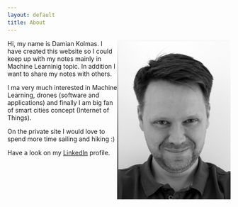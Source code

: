 ```yaml
---
layout: default
title: About
---
```


<img src="Damian_4.JPG" class="profile-picture" width="256" align="right">

Hi, my name is Damian Kolmas.
I have created this website so I could keep up with my notes mainly in Machine Learninig topic. In addition I want to share my notes with others.

I ma very much interested in Machine Learning, drones (software and applications) and finally I am big fan of smart cities concept (Internet of Things).

On the private site I would love to spend more time sailing and hiking :)

Have a look on my [LinkedIn](https://www.linkedin.com/in/damian-kolmas-1833334/) profile.
